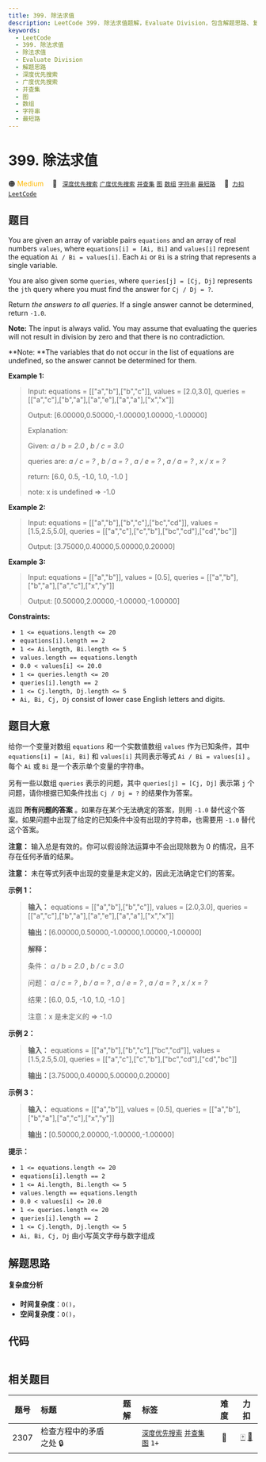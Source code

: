 ```yaml
---
title: 399. 除法求值
description: LeetCode 399. 除法求值题解，Evaluate Division，包含解题思路、复杂度分析以及完整的 JavaScript 代码实现。
keywords:
  - LeetCode
  - 399. 除法求值
  - 除法求值
  - Evaluate Division
  - 解题思路
  - 深度优先搜索
  - 广度优先搜索
  - 并查集
  - 图
  - 数组
  - 字符串
  - 最短路
---
```


# 399. 除法求值

🟠 <font color=#ffb800>Medium</font>&emsp; 🔖&ensp; [`深度优先搜索`](/tag/depth-first-search.md) [`广度优先搜索`](/tag/breadth-first-search.md) [`并查集`](/tag/union-find.md) [`图`](/tag/graph.md) [`数组`](/tag/array.md) [`字符串`](/tag/string.md) [`最短路`](/tag/shortest-path.md)&emsp; 🔗&ensp;[`力扣`](https://leetcode.cn/problems/evaluate-division) [`LeetCode`](https://leetcode.com/problems/evaluate-division)

## 题目

You are given an array of variable pairs `equations` and an array of real
numbers `values`, where `equations[i] = [Ai, Bi]` and `values[i]` represent
the equation `Ai / Bi = values[i]`. Each `Ai` or `Bi` is a string that
represents a single variable.

You are also given some `queries`, where `queries[j] = [Cj, Dj]` represents
the `jth` query where you must find the answer for `Cj / Dj = ?`.

Return _the answers to all queries_. If a single answer cannot be determined,
return `-1.0`.

**Note:** The input is always valid. You may assume that evaluating the
queries will not result in division by zero and that there is no
contradiction.

**Note:  **The variables that do not occur in the list of equations are
undefined, so the answer cannot be determined for them.



**Example 1:**

> Input: equations = [["a","b"],["b","c"]], values = [2.0,3.0], queries = [["a","c"],["b","a"],["a","e"],["a","a"],["x","x"]]
> 
> Output: [6.00000,0.50000,-1.00000,1.00000,-1.00000]
> 
> Explanation: 
> 
> Given: _a / b = 2.0_ , _b / c = 3.0_
> 
> queries are: _a / c = ?_ , _b / a = ?_ , _a / e = ?_ , _a / a = ?_ , _x / x = ?_
> 
> return: [6.0, 0.5, -1.0, 1.0, -1.0 ]
> 
> note: x is undefined => -1.0

**Example 2:**

> Input: equations = [["a","b"],["b","c"],["bc","cd"]], values = [1.5,2.5,5.0], queries = [["a","c"],["c","b"],["bc","cd"],["cd","bc"]]
> 
> Output: [3.75000,0.40000,5.00000,0.20000]

**Example 3:**

> Input: equations = [["a","b"]], values = [0.5], queries = [["a","b"],["b","a"],["a","c"],["x","y"]]
> 
> Output: [0.50000,2.00000,-1.00000,-1.00000]

**Constraints:**

  * `1 <= equations.length <= 20`
  * `equations[i].length == 2`
  * `1 <= Ai.length, Bi.length <= 5`
  * `values.length == equations.length`
  * `0.0 < values[i] <= 20.0`
  * `1 <= queries.length <= 20`
  * `queries[i].length == 2`
  * `1 <= Cj.length, Dj.length <= 5`
  * `Ai, Bi, Cj, Dj` consist of lower case English letters and digits.


## 题目大意

给你一个变量对数组 `equations` 和一个实数值数组 `values` 作为已知条件，其中 `equations[i] = [Ai, Bi]` 和
`values[i]` 共同表示等式 `Ai / Bi = values[i]` 。每个 `Ai` 或 `Bi` 是一个表示单个变量的字符串。

另有一些以数组 `queries` 表示的问题，其中 `queries[j] = [Cj, Dj]` 表示第 `j` 个问题，请你根据已知条件找出 `Cj
/ Dj = ?` 的结果作为答案。

返回 **所有问题的答案** 。如果存在某个无法确定的答案，则用 `-1.0` 替代这个答案。如果问题中出现了给定的已知条件中没有出现的字符串，也需要用
`-1.0` 替代这个答案。

**注意：** 输入总是有效的。你可以假设除法运算中不会出现除数为 0 的情况，且不存在任何矛盾的结果。

**注意：** 未在等式列表中出现的变量是未定义的，因此无法确定它们的答案。



**示例 1：**

> 
> 
> 
> 
> 
> **输入：** equations = [["a","b"],["b","c"]], values = [2.0,3.0], queries = [["a","c"],["b","a"],["a","e"],["a","a"],["x","x"]]
> 
> **输出：**[6.00000,0.50000,-1.00000,1.00000,-1.00000]
> 
> **解释：**
> 
> 条件： _a / b = 2.0_ , _b / c = 3.0_
> 
> 问题： _a / c = ?_ , _b / a = ?_ , _a / e = ?_ , _a / a = ?_ , _x / x = ?_
> 
> 结果：[6.0, 0.5, -1.0, 1.0, -1.0 ]
> 
> 注意：x 是未定义的 => -1.0

**示例 2：**

> 
> 
> 
> 
> 
> **输入：** equations = [["a","b"],["b","c"],["bc","cd"]], values = [1.5,2.5,5.0], queries = [["a","c"],["c","b"],["bc","cd"],["cd","bc"]]
> 
> **输出：**[3.75000,0.40000,5.00000,0.20000]
> 
> 

**示例 3：**

> 
> 
> 
> 
> 
> **输入：** equations = [["a","b"]], values = [0.5], queries = [["a","b"],["b","a"],["a","c"],["x","y"]]
> 
> **输出：**[0.50000,2.00000,-1.00000,-1.00000]
> 
> 



**提示：**

  * `1 <= equations.length <= 20`
  * `equations[i].length == 2`
  * `1 <= Ai.length, Bi.length <= 5`
  * `values.length == equations.length`
  * `0.0 < values[i] <= 20.0`
  * `1 <= queries.length <= 20`
  * `queries[i].length == 2`
  * `1 <= Cj.length, Dj.length <= 5`
  * `Ai, Bi, Cj, Dj` 由小写英文字母与数字组成


## 解题思路

#### 复杂度分析

- **时间复杂度**：`O()`，
- **空间复杂度**：`O()`，

## 代码

```javascript

```

## 相关题目

<!-- prettier-ignore -->
| 题号 | 标题 | 题解 | 标签 | 难度 | 力扣 |
| :------: | :------ | :------: | :------ | :------: | :------: |
| 2307 | 检查方程中的矛盾之处 🔒 |  |  [`深度优先搜索`](/tag/depth-first-search.md) [`并查集`](/tag/union-find.md) [`图`](/tag/graph.md) `1+` | 🔴 | [🀄️](https://leetcode.cn/problems/check-for-contradictions-in-equations) [🔗](https://leetcode.com/problems/check-for-contradictions-in-equations) |